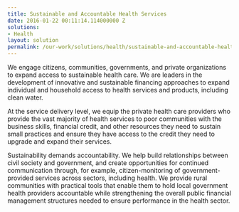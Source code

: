 ```yaml
---
title: Sustainable and Accountable Health Services
date: 2016-01-22 00:11:14.114000000 Z
solutions:
- Health
layout: solution
permalink: /our-work/solutions/health/sustainable-and-accountable-health
---
```


We engage citizens, communities, governments, and private organizations to expand access to sustainable health care. We are leaders in the development of innovative and sustainable financing approaches to expand individual and household access to health services and products, including clean water.

At the service delivery level, we equip the private health care providers who provide the vast majority of health services to poor communities with the business skills, financial credit, and other resources they need to sustain small practices and ensure they have access to the credit they need to upgrade and expand their services.

Sustainability demands accountability. We help build relationships between civil society and government, and create opportunities for continued communication through, for example, citizen-monitoring of government-provided services across sectors, including health. We provide rural communities with practical tools that enable them to hold local government health providers accountable while strengthening the overall public financial management structures needed to ensure performance in the health sector.
